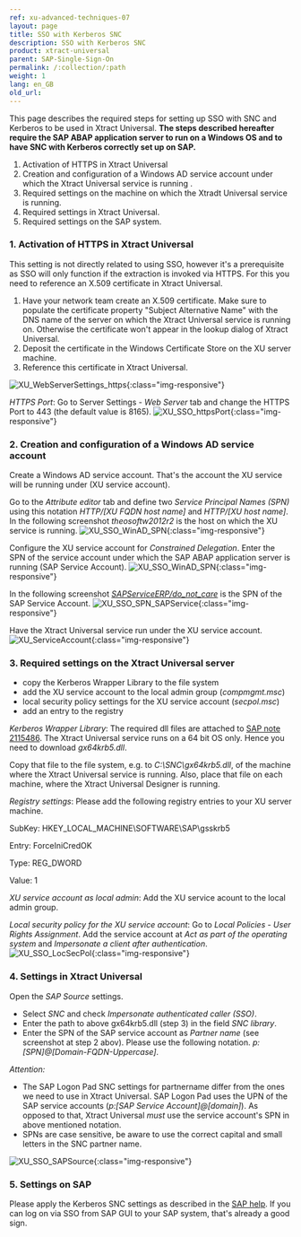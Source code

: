 ```yaml
---
ref: xu-advanced-techniques-07
layout: page
title: SSO with Kerberos SNC
description: SSO with Kerberos SNC
product: xtract-universal
parent: SAP-Single-Sign-On
permalink: /:collection/:path
weight: 1
lang: en_GB
old_url: 
---
```




This page describes the required steps for setting up SSO with SNC and Kerberos to be used in Xtract Universal.
**The steps described hereafter require the SAP ABAP application server to run on a Windows OS and to have SNC with Kerberos correctly set up on SAP.**


1. Activation of HTTPS in Xtract Universal 
2. Creation and configuration of a Windows AD service account under which the Xtract Universal service is running .
3. Required settings on the machine on which the Xtradt Universal service is running.
4. Required settings in Xtract Universal.
5. Required settings on the SAP system.


### 1. Activation of HTTPS in Xtract Universal

This setting is not directly related to using SSO, however it's a prerequisite as SSO will only function if the extraction is invoked via HTTPS. For this you need to reference an X.509 certificate in Xtract Universal.

1. Have your network team create an X.509 certificate. Make sure to populate the certificate property "Subject Alternative Name" with the DNS name of the server on which the Xtract Universal service is running on. Otherwise the certificate won't appear in the lookup dialog of Xtract Universal.
2. Deposit the certificate in the Windows Certificate Store on the XU server machine.
3. Reference this certificate in Xtract Universal.

![XU_WebServerSettings_https](/img/content/XU_Server_Settings_Webserver_HTTPS.png){:class="img-responsive"}


*HTTPS Port*: Go to Server Settings - *Web Server* tab and change the HTTPS Port to 443 (the default value is 8165).
![XU_SSO_httpsPort](/img/content/XU_SSO_HTTPS_Port.png){:class="img-responsive"}


### 2. Creation and configuration of a Windows AD service account

Create a Windows AD service account. That's the account the XU service will be running under (XU service account).

Go to the *Attribute editor* tab and define two *Service Principal Names (SPN)* using this notation *HTTP/[XU FQDN host name]* and *HTTP/[XU host name]*. In the following screenshot *theosoftw2012r2* is the host on which the XU service is running.
![XU_SSO_WinAD_SPN](/img/content/XU_SSO_WinAD_SPN.png){:class="img-responsive"}

Configure the XU service account for *Constrained Delegation*. Enter the SPN of the service account under which the SAP ABAP application server is running (SAP Service Account).
![XU_SSO_WinAD_SPN](/img/content/XU_SSO_WinAD_Delegation.png){:class="img-responsive"}


In the following screenshot [*SAPServiceERP/do_not_care*](https://help.sap.com/viewer/e815bb97839a4d83be6c4fca48ee5777/7.5.9/DE-DE/440ebb40b9920d1be10000000a114a6b.html) is the SPN of the SAP Service Account.
![XU_SSO_SPN_SAPService](/img/content/XU_SSO_SPN_SAPService.png){:class="img-responsive"}



Have the Xtract Universal service run under the XU service account.
![XU_ServiceAccount](/img/content/XU_Service_Account.png){:class="img-responsive"}


### 3. Required settings on the Xtract Universal server

* copy the Kerberos Wrapper Library to the file system
* add the XU service account to the local admin group (*compmgmt.msc*)
* local security policy settings for the XU service account  (*secpol.msc*)
* add an entry to the registry


*Kerberos Wrapper Library*: The required dll files are attached to [SAP note 2115486](https://launchpad.support.sap.com/#/notes/2115486). The Xtract Universal service runs on a 64 bit OS only. Hence you need to download *gx64krb5.dll*.

Copy that file to the file system, e.g. to *C:\SNC\gx64krb5.dll*, of the machine where the Xtract Universal service is running.
Also, place that file on each machine, where the Xtract Universal Designer is running.  

*Registry settings*: Please add the following registry entries to your XU server machine.


SubKey:  HKEY_LOCAL_MACHINE\SOFTWARE\SAP\gsskrb5

Entry:   ForceIniCredOK

Type:    REG_DWORD

Value:   1


*XU service account as local admin*: Add the XU service acount to the local admin group.

*Local security policy for the XU service account*: Go to *Local Policies* - *User Rights Assignment*. Add the service account at *Act as part of the operating system* and *Impersonate a client after authentication*. 
![XU_SSO_LocSecPol](/img/content/XU_SSO_LocSecPol.png){:class="img-responsive"}


### 4. Settings in Xtract Universal

Open the *SAP Source* settings.
* Select *SNC* and check *Impersonate authenticated caller (SSO)*.
* Enter the path to above gx64krb5.dll (step 3) in the field  *SNC library*.
* Enter the SPN of the SAP service account as *Partner name* (see screenshot at step 2 abov). Please use the following notation. *p:[SPN]@[Domain-FQDN-Uppercase]*.  

*Attention:* 
* The SAP Logon Pad SNC settings for  partnername differ from the ones we need to use in Xtract Universal. SAP Logon Pad uses the UPN of the SAP service accounts (*p:[SAP Service Account]@[domain]*).  As opposed to that, Xtract Universal *must* use the service account's SPN in above mentioned notation.
* SPNs are case sensitive, be aware to use the correct capital and small letters in the SNC partner name.


![XU_SSO_SAPSource](/img/content/XU_SSO_SAP_Source.png){:class="img-responsive"}


### 5. Settings on SAP

Please apply the Kerberos SNC settings as described in the [SAP help](https://help.sap.com/viewer/e815bb97839a4d83be6c4fca48ee5777/7.5.9/EN-US/440ebf6c9b2b0d1ae10000000a114a6b.html). If you can log on via SSO from SAP GUI to your SAP system, that's already a good sign.
